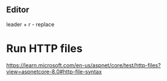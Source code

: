 ## Editor
leader + r - replace

# Run HTTP files
https://learn.microsoft.com/en-us/aspnet/core/test/http-files?view=aspnetcore-8.0#http-file-syntax
